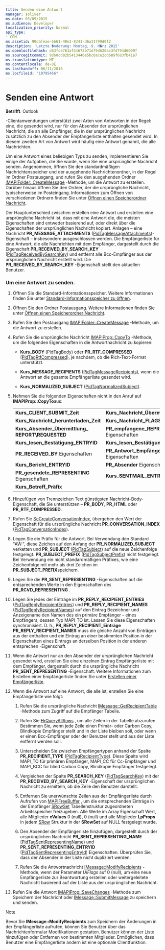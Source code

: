 ```yaml
---
title: Senden eine Antwort
manager: soliver
ms.date: 03/09/2015
ms.audience: Developer
localization_priority: Normal
api_type:
- COM
ms.assetid: 90dafeae-6b61-40e3-8341-d6a11799d0f2
description: 'Letzte �nderung: Montag, 9. M�rz 2015'
ms.openlocfilehash: d83fce761afb4673b71df9d620ac3fd794d6009f
ms.sourcegitcommit: 9d60cd82b5413446e5bc8ace2cd689f683fb41a7
ms.translationtype: MT
ms.contentlocale: de-DE
ms.lasthandoff: 06/11/2018
ms.locfileid: "19795466"
---
```

# <a name="sending-a-reply"></a>Senden eine Antwort

**Betrifft**: Outlook 
  
-Clientanwendungen unterstützt zwei Arten von Antworten in der Regel: eine, die gesendet wird, nur für den Absender der ursprünglichen Nachricht, die an alle Empfänger, die in der ursprünglichen Nachricht zusätzlich zu den Absender der Empfängerliste enthalten gesendet wird. In diesem zweiten Art von Antwort wird häufig eine Antwort genannt, die alle Nachrichten.
  
Um eine Antwort eines beliebigen Typs zu senden, implementieren Sie einige der Aufgaben, die Sie würde, wenn Sie eine ursprüngliche Nachricht senden. Angenommen, öffnen Sie den standardmäßigen Nachrichtenspeicher und der ausgehende Nachrichtenordner, in der Regel im Ordner Postausgang, und rufen Sie den ausgehenden Ordner [IMAPIFolder::CreateMessage](imapifolder-createmessage.md) -Methode, um die Antwort zu erstellen. Darüber hinaus öffnen Sie den Ordner, der die ursprüngliche Nachricht, typischerweise im Posteingang. Informationen zum Öffnen von verschiedenen Ordnern finden Sie unter [Öffnen einen Speicherordner Nachricht](opening-a-message-store-folder.md).
  
Der Hauptunterschied zwischen erstellen eine Antwort und erstellen eine ursprüngliche Nachricht ist, dass mit eine Antwort die, die meisten Eigenschaften sind entweder basierend auf, oder direkt über die Eigenschaften der ursprünglichen Nachricht kopiert. Anlagen – eine Nachricht **PR_MESSAGE_ATTACHMENTS** ([PidTagMessageAttachments](pidtagmessageattachments-canonical-property.md))-Eigenschaft – insbesondere ausgeschlossen werden. Die Empfängerliste für eine Antwort, die alle Nachrichten mit dem Empfänger, dargestellt durch die Eigenschaft **PR_RECEIVED_BY_SEARCH_KEY** ([PidTagReceivedBySearchKey](pidtagreceivedbysearchkey-canonical-property.md)) und entfernt alle Bcc-Empfänger aus der ursprünglichen Nachricht erstellt wird. Die **PR_RECEIVED_BY_SEARCH_KEY** -Eigenschaft stellt den aktuellen Benutzer. 
  
### <a name="to-send-a-reply"></a>Um eine Antwort zu senden.
  
1. Öffnen Sie die Standard-Informationsspeicher. Weitere Informationen finden Sie unter [Standard-Informationsspeicher zu öffnen](opening-the-default-message-store.md).
    
2. Öffnen Sie den Ordner Postausgang. Weitere Informationen finden Sie unter [Öffnen einen Speicherordner Nachricht](opening-a-message-store-folder.md).
    
3. Rufen Sie den Postausgang [IMAPIFolder::CreateMessage](imapifolder-createmessage.md) -Methode, um die Antwort zu erstellen. 
    
4. Rufen Sie die ursprüngliche Nachricht [IMAPIProp::CopyTo](imapiprop-copyto.md) -Methode, um die folgenden Eigenschaften in die Antwortnachricht zu kopieren: 
    
   - **Kurs\_BODY** ([PidTagBody](pidtagbody-canonical-property.md)) oder **PR_RTF_COMPRESSED** ([PidTagRtfCompressed](pidtagrtfcompressed-canonical-property.md)), je nachdem, ob die Rich-Text-Format unterstützt.
    
   - **Kurs\_MESSAGE_RECIPIENTS** ([PidTagMessageRecipients](pidtagmessagerecipients-canonical-property.md)), wenn die Antwort an die gesamte Empfängerliste gesendet wird.
    
   - **Kurs\_NORMALIZED_SUBJECT** ([PidTagNormalizedSubject](pidtagnormalizedsubject-canonical-property.md)).
    
5. Nehmen Sie die folgenden Eigenschaften nicht in den Anruf auf **IMAPIProp::CopyTo**aus:
    
    |||
    |:-----|:-----|
    |**Kurs\_CLIENT\_SUBMIT\_Zeit** <br/> |**Kurs\_Nachricht\_Übermittlung\_Zeit** <br/> |
    |**Kurs\_Nachricht\_herunterladen\_Zeit** <br/> |**Kurs\_Nachricht\_FLAGS** <br/> |
    |**Kurs\_Absender\_Übermittlung\_ REPORT\REQUESTED** <br/> |**PR\_empfangene\_REPRESENTING** Eigenschaften  <br/> |
    |**Kurs\_lesen\_Bestätigung\_ENTRYID** <br/> |**Kurs\_lesen\_Bestätigung\_angefordert** <br/> |
    |**PR\_RECEIVED\_BY** Eigenschaften  <br/> |**PR\_Antwort\_Empfänger** Eigenschaften  <br/> |
    |**Kurs\_Bericht\_ENTRYID** <br/> |**PR\_Absender** Eigenschaften  <br/> |
    |**PR\_gesendete\_REPRESENTING** Eigenschaften  <br/> |**Kurs\_SENTMAIL\_ENTRYID** <br/> |
    |**Kurs\_Betreff\_Präfix** <br/> | <br/> |
   
6. Hinzufügen von Trennzeichen Text günstigsten Nachricht-Body-Eigenschaft, die Sie unterstützen – **PR_BODY**, **PR_HTM**L oder **PR_RTF_COMPRESSED**.
    
7. Rufen Sie [ScCreateConversationIndex](sccreateconversationindex.md), übergeben den Wert der Eigenschaft für die ursprüngliche Nachricht **PR_CONVERSATION_INDEX** ([PidTagConversationIndex](pidtagconversationindex-canonical-property.md)).
    
8. Legen Sie ein Präfix für die Antwort. Bei Verwendung den Standard "AW:", diese Zeichen auf den Anfang der **PR_NORMALIZED_SUBJECT** verketten und **PR_SUBJECT** ([PidTagSubject](pidtagsubject-canonical-property.md)) auf die neue Zeichenfolge festgelegt. **PR_SUBJECT_PREFIX** ([PidTagSubjectPrefix](pidtagsubjectprefix-canonical-property.md)) nicht festgelegt. Bei Verwendung ein nicht standardmäßigen Präfixes, wie eine Zeichenfolge mit mehr als drei Zeichen im **PR_SUBJECT_PREFIX**speichern. 
    
9. Legen Sie die **PR_SENT_REPRESENTING** -Eigenschaften auf die entsprechenden Werte in den Eigenschaften des **PR_RCVD_REPRESENTING** . 
    
10. Legen Sie jedes der Einträge im **PR\_REPLY_RECIPIENT_ENTRIES** ([PidTagReplyRecipientEntries](pidtagreplyrecipiententries-canonical-property.md)) und **PR_REPLY\_RECIPIENT_NAMES** ([PidTagReplyRecipientNames](pidtagreplyrecipientnames-canonical-property.md)) auf den Eintrag Bezeichner und Anzeigename den Namen des ein primäre Empfänger – eines Empfängers, dessen Typ MAPI_TO ist. Lassen Sie diese Eigenschaften synchronisiert. D. h., **PR_REPLY_RECIPIENT\_Einträge** **PR_REPLY_RECIPIENT_NAMES** muss die gleiche Anzahl von Einträgen aus der enthalten und ein Eintrag an einer bestimmten Position in der Eigenschaften eines Eintrags an derselben Position in der anderen entsprechen -Eigenschaft. 
    
11. Wenn die Antwort nur an den Absender der ursprünglichen Nachricht gesendet wird, erstellen Sie eine einzelnen Eintrag Empfängerliste mit dem Empfänger, dargestellt durch die ursprüngliche Nachricht **PR_SENT_REPRESENTING** -Eigenschaft. Weitere Informationen zum Erstellen einer Empfängerliste finden Sie unter [Erstellen einer Empfängerliste](creating-a-recipient-list.md).
    
12. Wenn die Antwort auf eine Antwort, die alle ist, erstellen Sie eine Empfängerliste wie folgt:
    
    1. Rufen Sie die ursprüngliche Nachricht [IMessage::GetRecipientTable](imessage-getrecipienttable.md) -Methode zum Zugriff auf die Empfänger Tabelle. 
        
    2. Rufen Sie [HrQueryAllRows](hrqueryallrows.md) , um alle Zeilen in der Tabelle abzurufen. Bestimmen Sie, wenn jede Zeile einen Primär- oder Carbon Copy, Blindkopie Empfänger stellt und in der Liste bleiben soll, oder wenn er einen Bcc-Empfänger oder der Benutzer stellt und aus der Liste entfernt werden soll. 
        
    3. Unterscheiden Sie zwischen Empfängertypen anhand der Spalte **PR_RECIPIENT_TYPE** ([PidTagRecipientType](pidtagrecipienttype-canonical-property.md)). Diese Spalte wird MAPI_TO für primären Empfänger, MAPI_CC für Cc-Empfänger und MAPI_BCC für blind Carbon Copy, Blindkopie Empfänger festgelegt. 
        
    4. Vergleichen der Spalte **PR_SEARCH_KEY** ([PidTagSearchKey](pidtagsearchkey-canonical-property.md)) mit der **PR_RECEIVED_BY_SEARCH_KEY** -Eigenschaft der ursprünglichen Nachricht zu ermitteln, ob die Zeile den Benutzer darstellt. 
        
    5. Entfernen Sie unerwünschte Zeilen aus der Empfängerliste durch Aufrufen von [MAPIFreeBuffer](mapifreebuffer.md) , um die entsprechenden Einträge in der Empfänger [SRowSet](srowset.md) Tabellenstruktur zugeordneten Arbeitsspeicher freizugeben. Alle Werte im Array Eigenschaft Wert, alle Mitglieder **cValues** 0 (null), 0 (null) und alle Mitglieder **LpProps** in jedem [SRow](srow.md) Struktur in der **SRowSet** auf NULL festgelegt wurde. 
        
    6. Den Absender der Empfängerliste hinzufügen, dargestellt durch der ursprünglichen Nachricht **PR\_SENT_REPRESENTING_NAME** ([PidTagSentRepresentingName](pidtagsentrepresentingname-canonical-property.md)) und **PR_SENT_REPRESENTING_ENTRYID** ([PidTagSentRepresentingEntryId](pidtagsentrepresentingentryid-canonical-property.md)) Eigenschaften. Überprüfen Sie, dass der Absender in der Liste nicht dupliziert werden.
        
    7. Rufen Sie die Antwortnachricht [IMessage::ModifyRecipients](imessage-modifyrecipients.md) -Methode, wenn der Parameter _UlFlags_ auf 0 (null), um eine neue Empfängerliste zur Beantwortung erstellen oder weitergeleitete Nachricht basierend auf der Liste aus der ursprünglichen Nachricht. 
    
13. Rufen Sie die Antwort [IMAPIProp::SaveChanges](imapiprop-savechanges.md) -Methode zum Speichern der Nachricht oder [IMessage::SubmitMessage](imessage-submitmessage.md) zu speichern und senden. 
    
> [!NOTE]
> Bevor Sie **IMessage::ModifyRecipients** zum Speichern der Änderungen in der Empfängerliste aufrufen, können Sie Benutzer über das Nachrichtenformular Modifikationen gestatten. Benutzer können der Liste hinzufügen oder Entfernen von bestimmten Mitglieder. Ermöglichen, dass Benutzer eine Empfängerliste ändern ist eine optionale Clientfunktion. 
  

